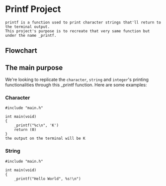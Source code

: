 # Printf Project

```
printf is a function used to print character strings that'll return to the terminal output.
This project's purpose is to recreate that very same function but under the name _printf.
```

## Flowchart



## The main purpose

We're looking to replicate the `character`, `string` and `integer`'s printing 
functionalities through this _printf function.
Here are some examples:

### Character

```
#include "main.h"

int main(void)
{
    _printf("%c\n", 'K')
    return (0)
}
the output on the terminal will be K
```

### String

``` 
#include "main.h"

int main(void)
{
    _printf("Hello World", %s!\n")
